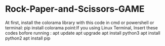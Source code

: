 # Rock-Paper-and-Scissors-GAME
At first, install the colorama library with this code in cmd or powershell or terminal:
pip install colorama
point:If you using Linux Terminal, Insert these codes bofore running :
apt update
apt upgrade
apt install python3
apt install python2
apt install pip
